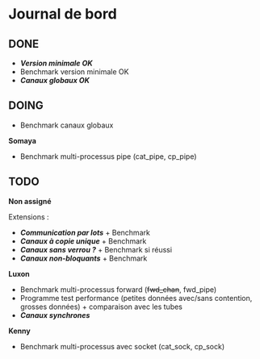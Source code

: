 
# Journal de bord #

## DONE ##

- ***Version minimale OK***
- Benchmark version minimale OK
- ***Canaux globaux OK***

## DOING ##

- Benchmark canaux globaux

**Somaya**

- Benchmark multi-processus pipe (cat_pipe, cp_pipe)

## TODO ##

**Non assigné**

Extensions :
- ***Communication par lots*** +  Benchmark
- ***Canaux à copie unique*** +  Benchmark
- ***Canaux sans verrou ?*** + Benchmark si réussi
- ***Canaux non-bloquants*** +  Benchmark

**Luxon**

- Benchmark multi-processus forward (~~fwd_chan~~, fwd_pipe)
- Programme test performance (petites données avec/sans contention,
    grosses données) + comparaison avec les tubes
- ***Canaux synchrones***

**Kenny**

- Benchmark multi-processus avec socket (cat_sock, cp_sock)
